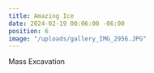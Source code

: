 ```yaml
---
title: Amazing Ice
date: 2024-02-19 00:06:00 -06:00
position: 6
image: "/uploads/gallery_IMG_2956.JPG"
---
```


Mass Excavation